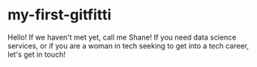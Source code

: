 # my-first-gitfitti
Hello! If we haven't met yet, call me Shane! If you need data science services, or if you are a woman in tech seeking to get into a tech career, let's get in touch! 
